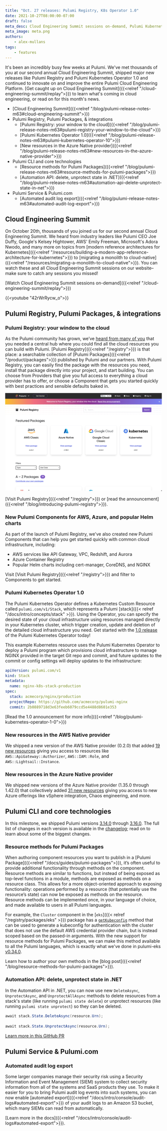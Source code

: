 ```yaml
---
title: "Oct. 27 releases: Pulumi Registry, K8s Operator 1.0"
date: 2021-10-27T08:00:00-07:00
draft: false
meta_desc: Cloud Engineering Summit sessions on-demand, Pulumi Kubernetes Operator 1.0 & Pulumi Registry launches, new features in Pulumi Packages and .NET Automation API
meta_image: meta.png
authors:
    - alex-mullans
tags:
    - features
---
```


It's been an incredibly busy few weeks at Pulumi. We've met thousands of you at our second annual Cloud Engineering Summit, shipped major new releases like Pulumi Registry and Pulumi Kubernetes Operator 1.0 and continued to innovate on and improve the entire Pulumi Cloud Engineering Platform. [Get caught up on Cloud Engineering Summit]({{<relref "/cloud-engineering-summit/replay">}}) to learn what's coming in cloud engineering, or read on for this month's news.

- [Cloud Engineering Summit]({{<relref "/blog/pulumi-release-notes-m63#cloud-engineering-summit">}})
- Pulumi Registry, Pulumi Packages, & integrations
  - [Pulumi Registry: your window to the cloud]({{<relref "/blog/pulumi-release-notes-m63#pulumi-registry-your-window-to-the-cloud">}})
  - [Pulumi Kubernetes Operator 1.0]({{<relref "/blog/pulumi-release-notes-m63#pulumi-kubernetes-operator-10">}})
  - [New resources in the Azure Native provider]({{<relref "/blog/pulumi-release-notes-m63#new-resources-in-the-azure-native-provider">}})
- Pulumi CLI and core technologies
  - [Resource methods for Pulumi Packages]({{<relref "/blog/pulumi-release-notes-m63#resource-methods-for-pulumi-packages">}})
  - [Automation API: delete, unprotect state in .NET]({{<relref "/blog/pulumi-release-notes-m63#automation-api-delete-unprotect-state-in-net">}})
- Pulumi Service & Pulumi.com
  - [Automated audit log export]({{<relref "/blog/pulumi-release-notes-m63#automated-audit-log-export">}})

<!--more-->

## Cloud Engineering Summit

On October 20th, thousands of you joined us for our second annual Cloud Engineering Summit. We heard from industry leaders like Pulumi CEO Joe Duffy, Google's Kelsey Hightower, AWS' Emily Freeman, Microsoft's Adora Nwodo, and many more on topics from [modern reference architectures for Kubernetes]({{<relref "/resources/building-a-modern-app-reference-architecture-for-kubernetes">}}) to [migrating a monolith to cloud-native]({{<relref "/resources/migrating-a-monolith-to-cloud-native">}}). You can watch these and all Cloud Engineering Summit sessions on our website–make sure to catch any sessions you missed!

[Watch Cloud Engineering Summit sessions on-demand]({{<relref "/cloud-engineering-summit/replay">}})

{{<youtube "42rWrRycw_o">}}

## Pulumi Registry, Pulumi Packages, & integrations

### Pulumi Registry: your window to the cloud

As the Pulumi community has grown, we’ve [heard from many of you](https://github.com/pulumi/pulumi/issues/3297) that you needed a central hub where you could find all the cloud resources you can build with Pulumi. [Pulumi Registry]({{<relref "/registry">}}) is that place: a searchable collection of [Pulumi Packages]({{<relref "/product/packages">}}) published by Pulumi and our partners. With Pulumi Registry, you can easily find the package with the resources you need, install that package directly into your project, and start building. You can choose from Providers that give you full access to everything a cloud provider has to offer, or choose a Component that gets you started quickly with best practices and sensible defaults baked in.

![A screenshot of the Pulumi Registry home page](registry.png)

[Visit Pulumi Registry]({{<relref "/registry">}}) or [read the announcement]({{<relref "/blog/introducing-pulumi-registry">}}).

### New Pulumi Components for AWS, Azure, and popular Helm charts

As part of the launch of Pulumi Registry, we've also created new Pulumi Components that can help you get started quickly with common cloud infrastructure, including:

- AWS services like API Gateway, VPC, Redshift, and Aurora
- Azure Container Registry
- Popular Helm charts including cert-manager, CoreDNS, and NGINX

Visit [Visit Pulumi Registry]({{<relref "/registry">}}) and filter to Components to get started.

### Pulumi Kubernetes Operator 1.0

The Pulumi Kubernetes Operator defines a Kubernetes Custom Resource called `pulumi.com/v1/Stack`, which represents a Pulumi [stack]({{< relref "/docs/intro/concepts/stack" >}}). Using the Operator, you can specify the desired state of your cloud infrastructure using resources managed directly in your Kubernetes cluster, which trigger creation, update and deletion of the detailed cloud infrastructure you need. Get started with the [1.0 release](https://github.com/pulumi/pulumi-kubernetes-operator/releases/tag/v1.0.0) of the Pulumi Kubernetes Operator today!

This example Kubernetes resource uses the Pulumi Kubernetes Operator to deploy a Pulumi program which provisions cloud infrastructure to manage NGINX provided in the target Git repo and commit, and future updates to the commit or config settings will deploy updates to the infrastructure:

```yaml
apiVersion: pulumi.com/v1
kind: Stack
metadata:
  name: nginx-k8s-stack-production
spec:
  stack: acmecorp/nginx/production
  projectRepo: https://github.com/acmecorp/pulumi-nginx
  commit: 2b0889718d3e63feeb6079ccd5e4488d8601e353
```

[Read the 1.0 announcement for more info]({{<relref "/blog/pulumi-kubernetes-operator-1-0">}})

### New resources in the AWS Native provider

We shipped a new version of the AWS Native provider (0.2.0) that added [19 new resources](https://github.com/pulumi/pulumi-aws-native/compare/v0.1.0...v0.2.0#diff-1ac835cc58d7899e9299c7570151c7b0d7732c78f1bd53fe25fd4189b72e168e) giving you access to resources like `AWS::ApiGateway::Authorizer`, `AWS::IAM::Role`, and `AWS::Lightsail::Instance`.

### New resources in the Azure Native provider

We shipped new versions of the Azure Native provider (1.35.0 through 1.42.0) that collectively added [31 new resources](https://github.com/pulumi/pulumi-azure-native/blob/master/CHANGELOG.md#1420-2021-10-25) giving you access to new Azure offerings like vSphere integration, Chaos engineering, and more.

## Pulumi CLI and core technologies

In this milestone, we shipped Pulumi versions [3.14.0](https://github.com/pulumi/pulumi/releases/tag/v3.14.0) through [3.16.0](https://github.com/pulumi/pulumi/releases/tag/v3.16.0). The full list of changes in each version is available in the [changelog](https://github.com/pulumi/pulumi/blob/master/CHANGELOG.md); read on to learn about some of the biggest changes.

### Resource methods for Pulumi Packages

When authoring component resources you want to publish in a [Pulumi Package]({{<relref "/docs/guides/pulumi-packages">}}), it’s often useful to provide additional functionality through methods on the component. Resource methods are similar to functions, but instead of being exposed as top-level functions in a module, methods are exposed as methods on a resource class. This allows for a more object-oriented approach to exposing functionality: operations performed by a resource (that potentially use the resource’s state) can now be exposed as methods on the resource. Resource methods can be implemented once, in your language of choice, and made available to users in all Pulumi languages.

For example, the `Cluster` component in the [`eks`]({{< relref "/registry/packages/eks" >}}) package has a [`getKubeconfig`](https://github.com/pulumi/pulumi-eks/blob/700d73e961976e58762cb9c723ad2fa838052f46/nodejs/eks/cluster.ts#L1482) method that can be used to generate a kubeconfig for authentication with the cluster that does not use the default AWS credential provider chain, but is instead scoped based on the passed-in arguments. With the new support for resource methods for Pulumi Packages, we can make this method available to all the Pulumi languages, which is exactly what we've done in pulumi-eks [v0.34.0](https://github.com/pulumi/pulumi-eks/releases/tag/v0.34.0).

Learn how to author your own methods in the [blog post]({{<relref "/blog/resource-methods-for-pulumi-packages">}}).

### Automation API: delete, unprotect state in .NET

In the Automation API in .NET, you can now use new `DeleteAsync`, `UnprotectAsync`, and `UnprotectAllAsync` methods to delete resources from a stack's state (like running `pulumi state delete`) or unprotect resources (like running `pulumi state unprotect`) so they can be deleted.

```csharp
await stack.State.DeleteAsync(resource.Urn);

await stack.State.UnprotectAsync(resource.Urn);
```

[Learn more in this GitHub PR](https://github.com/pulumi/pulumi/pull/8202)

## Pulumi Service & Pulumi.com

### Automated audit log export

Some larger companies manage their security risk using a Security Information and Event Management (SIEM) system to collect security information from all of the systems and SaaS products they use. To make it easier for you to bring Pulumi audit log events into such systems, you can now enable [automated export]({{<relref "/docs/intro/console/audit-logs#automated-export">}}) of your audit logs to an Amazon S3 bucket, which many SIEMs can read from automatically.

[Learn more in the docs]({{<relref "/docs/intro/console/audit-logs#automated-export">}}).
